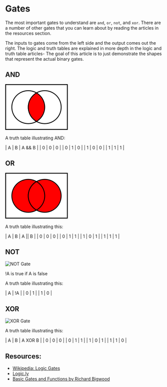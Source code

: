 # Gates

The most important gates to understand are `and`, `or`, `not`, and `xor`.  There are a number of other gates that you can learn about by reading the articles in the resources section.

The inputs to gates come from the left side and the output comes out the right.  The logic and truth tables are explained in more depth in the logic and truth table articles- The goal of this article is to just demonstrate the shapes that represent the actual binary gates.

## AND

![AND Gate](wikimedia-commons-venn-AND.png "AND")

A truth table illustrating AND:

  | A | B | A && B |
  | 0 | 0 | 0      |
  | 0 | 1 | 0      |
  | 1 | 0 | 0      |
  | 1 | 1 | 1      |

## OR

![OR Gate](wikimedia-commons-venn-OR.png "OR")

A truth table illustrating this:

  | A | B | A || B |
  | 0 | 0 | 0      |
  | 0 | 1 | 1      |
  | 1 | 0 | 1      |
  | 1 | 1 | 1      |

## NOT

![NOT Gate](wikimedia-commons-venn-NOT.png "NOT")

!A is true if A is false

A truth table illustrating this:

  | A | !A |
  | 0 | 1  |
  | 1 | 0  |


## XOR

![XOR Gate](wikimedia-commons-venn-XOR.png "XOR")

A truth table illustrating this:

  | A | B | A XOR B |
  | 0 | 0 | 0       |
  | 0 | 1 | 1       |
  | 1 | 0 | 1       |
  | 1 | 1 | 0       |

## Resources:

* [Wikipedia: Logic Gates](http://en.wikipedia.org/wiki/Logic_gate)
* [Logic.ly](http://logic.ly/)
* [Basic Gates and Functions by Richard Bigwood](http://www.ee.surrey.ac.uk/Projects/CAL/digital-logic/gatesfunc/index.html)
